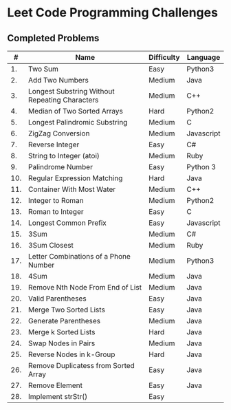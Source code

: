 # Leet Code Programming Challenges
## Completed Problems
| #   | Name                                            | Difficulty  | Language    |
|-----|-------------------------------------------------|-------------|-------------|
| 1.  | Two Sum                                         | Easy        | Python3     |
| 2.  | Add Two Numbers                                 | Medium      | Java        |
| 3.  |	Longest Substring Without Repeating Characters  | Medium      | C++         |
| 4.  |	Median of Two Sorted Arrays                     | Hard        | Python2     |
| 5.  |	Longest Palindromic Substring                   | Medium      | C           |
| 6.  | ZigZag Conversion                               | Medium      | Javascript  |
| 7.  |	Reverse Integer 	                              | Easy        | C#          |
| 8.  |	String to Integer (atoi)                        | Medium      | Ruby        |
| 9.  |	Palindrome Number                               | Easy        | Python 3    |
| 10. | Regular Expression Matching                     | Hard        | Java        |
| 11. | Container With Most Water                       | Medium      | C++         |
| 12. | Integer to Roman                                | Medium      | Python2     |
| 13. | Roman to Integer                                | Easy        | C           |
| 14. | Longest Common Prefix                           | Easy        | Javascript  |
| 15. | 3Sum                                            | Medium      | C#          |
| 16. | 3Sum Closest                                    | Medium      | Ruby        |
| 17. | Letter Combinations of a Phone Number           | Medium      | Python3     |
| 18. | 4Sum                                            | Medium      | Java        |
| 19. | Remove Nth Node From End of List                | Medium      | Java        |
| 20. | Valid Parentheses    		                        | Easy        | Java        |
| 21. |	Merge Two Sorted Lists    		                  | Easy        | Java        |
| 22. |	Generate Parentheses    		                    | Medium      | Java        |
| 23. |	Merge k Sorted Lists    		                    | Hard        | Java        |
| 24. | Swap Nodes in Pairs                             | Medium      | Java        |
| 25. |	Reverse Nodes in k-Group    	                  | Hard        | Java        |
| 26. |	Remove Duplicatess from Sorted Array            | Easy        | Java        |
| 27. |	Remove Element          		                    | Easy        | Java        |
| 28. | Implement strStr()                              | Easy        |             |
